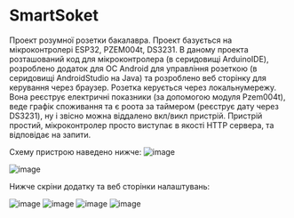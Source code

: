 # SmartSoket
Проект розумної розетки бакалавра. Проект базується на мікроконтролері ESP32, PZEM004t, DS3231. 
В даному проекта розташований код для мікроконтролера (в серидовищі ArduinoIDE), розроблено додаток для ОС Android для управління розеткою (в серидовищі AndroidStudio на Java) 
та розроблено веб сторінку для керування через браузер. Розетка керується через локальнумережу. Вона реєструє електричні показники (за допомогою модуля Pzem004t), 
веде графік споживання та є роота за таймером (реєструє дату через DS3231), ну і звісно можна віддалено вкл/викл пристрій. Пристрій простий, мікроконтролер просто виступає в якості HTTP сервера,
та відповідає на запити. 

Схему пристрою наведено нижче:
![image](https://github.com/Alexa-crypto/SmartSoket/assets/78495955/d8bcb5c8-c1f4-4fc3-80a2-9340aa8c6e7a)

![image](https://github.com/Alexa-crypto/SmartSoket/assets/78495955/cfa5409a-ad7a-46d3-babe-b4fbe47fc14d)

Нижче скріни додатку та веб сторінки налаштувань:

![image](https://github.com/Alexa-crypto/SmartSoket/assets/78495955/04dc36d1-7ac8-47ec-b5e4-99c3060a277a)
![image](https://github.com/Alexa-crypto/SmartSoket/assets/78495955/e2c67440-b12f-4c92-905a-5e66c2b05530)
![image](https://github.com/Alexa-crypto/SmartSoket/assets/78495955/77c12f30-3b93-4c10-910c-94d2c7160c75)
![image](https://github.com/Alexa-crypto/SmartSoket/assets/78495955/12f9a64e-23c1-4e86-bee3-c0435167f625)

